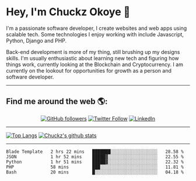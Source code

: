 # Hey, I'm Chuckz Okoye 👑


I'm a passionate software developer, I create websites and web apps using scalable tech. Some technologies I enjoy working with include Javascript, Python, Django and PHP.

Back-end development is more of my thing, still brushing up my designs skills. I'm usually enthusiastic about learning new tech and figuring how things work, currently looking at the Blockchain and Cryptocurrency.
I am currently on the lookout for opportunities for growth as a person and software developer.

-----

## Find me around the web 🌎:
<p align="center">
    <a href="https://github.com/tricelex"><img alt="GitHub followers" src="https://img.shields.io/github/followers/tricelex?style=social"></a>
	<a href="https://twitter.com/chuckzokoye"><img alt="Twitter Follow" src="https://img.shields.io/twitter/follow/chuckzokoye?style=social"></a>
	<a href="https://www.linkedin.com/in/chuckzokoye"><img src="https://img.shields.io/badge/LinkedIn--_.svg?style=social&logo=linkedin" alt="LinkedIn"></a>
</p>

-----
[![Top Langs](https://github-readme-stats.vercel.app/api/top-langs/?username=tricelex)](https://github.com/anuraghazra/github-readme-stats)   [![Chuckz's github stats](https://github-readme-stats.vercel.app/api?username=tricelex&count_private=true&show_icons=true&theme=shades-of-purple)](https://github.com/anuraghazra/github-readme-stats)





-----

<!--START_SECTION:waka-->
```text
Blade Template   2 hrs 22 mins   ███████░░░░░░░░░░░░░░░░░░   28.58 % 
JSON             1 hr 52 mins    █████▓░░░░░░░░░░░░░░░░░░░   22.55 % 
Python           1 hr 51 mins    █████▓░░░░░░░░░░░░░░░░░░░   22.32 % 
PHP              58 mins         ███░░░░░░░░░░░░░░░░░░░░░░   11.81 % 
Bash             20 mins         █░░░░░░░░░░░░░░░░░░░░░░░░   04.18 % 
```
<!--END_SECTION:waka-->
